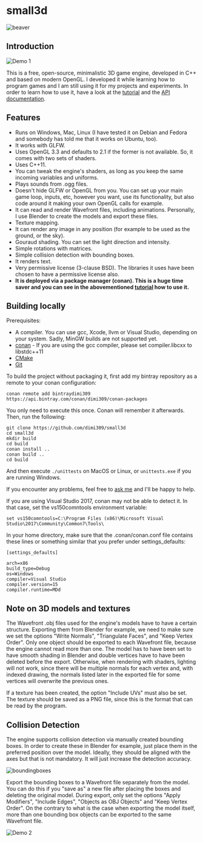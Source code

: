 small3d
=======

![beaver](https://cloud.githubusercontent.com/assets/875167/20235630/4f653bc4-a897-11e6-97cc-d6d009fe527c.png)

Introduction
------------

![Demo 1](https://cloud.githubusercontent.com/assets/875167/18656425/4781b3d0-7ef1-11e6-83de-e412d5840fec.gif)

This is a free, open-source, minimalistic 3D game engine, developed in C++ and based on modern OpenGL. I developed it while learning how to program games and I am still using it for my projects and experiments. In order to learn how to use it, have a look at the [tutorial](https://github.com/dimi309/small3d-tutorial) and the [API documentation](http://dimi309.github.io/small3d/).

Features
--------

- Runs on Windows, Mac, Linux (I have tested it on Debian and Fedora and somebody has told me that it works on Ubuntu, too).
- It works with GLFW.
- Uses OpenGL 3.3 and defaults to 2.1 if the former is not available. So, it comes with two sets of shaders.
- Uses C++11.
- You can tweak the engine's shaders, as long as you keep the same incoming variables and uniforms.
- Plays sounds from .ogg files.
- Doesn't hide GLFW or OpenGL from you. You can set up your main game loop, inputs, etc, however you want, use its functionality, but also code around it making your own OpenGL calls for example.
- It can read and render Wavefront files, including animations. Personally, I use Blender to create the models and export these files.
- Texture mapping.
- It can render any image in any position (for example to be used as the ground, or the sky).
- Gouraud shading. You can set the light direction and intensity.
- Simple rotations with matrices.
- Simple collision detection with bounding boxes.
- It renders text.
- Very permissive license (3-clause BSD). The libraries it uses have been chosen to have a permissive license also.
- **It is deployed via a package manager (conan). This is a huge time saver and you can see in the abovementioned [tutorial](https://github.com/dimi309/small3d-tutorial) how to use it.**

Building locally
----------------

Prerequisites:

- A compiler. You can use gcc, Xcode, llvm or Visual Studio, depending on your system. Sadly, MinGW builds are not supported yet.
- [conan](https://github.com/conan-io/conan) - If you are using the gcc compiler, please set compiler.libcxx to libstdc++11
- [CMake](https://cmake.org/)
- [Git](https://git-scm.com/)

To build the project without packaging it, first add my bintray repository as a remote to your conan configuration:

	conan remote add bintraydimi309 https://api.bintray.com/conan/dimi309/conan-packages

You only need to execute this once. Conan will remember it afterwards. Then, run the following:

	git clone https://github.com/dimi309/small3d
	cd small3d
	mkdir build
	cd build
	conan install ..
	conan build ..
	cd build
	
And then execute `./unittests` on MacOS or Linux, or `unittests.exe` if you are running Windows.

If you encounter any problems, feel free to [ask me](https://github.com/dimi309/volcanique/issues) and I'll be happy to help.

If you are using Visual Studio 2017, conan may not be able to detect it. In that case, set the vs150comntools environment variable:
	
	set vs150comntools=C:\Program Files (x86)\Microsoft Visual Studio\2017\Community\Common7\Tools\

In your home directory, make sure that the .conan/conan.conf file contains these lines or something similar that you prefer under settings_defaults:

	[settings_defaults]

	arch=x86
	build_type=Debug
	os=Windows
	compiler=Visual Studio
	compiler.version=15
	compiler.runtime=MDd
	
Note on 3D models and textures
------------------------------

The Wavefront .obj files used for the engine's models have to have a certain structure. Exporting them from Blender for example,  we need to make sure we set the options "Write Normals", "Triangulate Faces", and "Keep Vertex Order". Only one object should be exported to each Wavefront file, because the engine cannot read more than one. The model has to have been set to have smooth shading in Blender and double vertices have to have been deleted before the export. Otherwise, when rendering with shaders, lighting will not work, since there will be multiple normals for each vertex and, with indexed drawing, the normals listed later in the exported file for some vertices will overwrite the previous ones.

If a texture has been created, the option "Include UVs" must also be set. The texture should be saved as a PNG file, since this is the format that can be read by the program.

Collision Detection
-------------------

The engine supports collision detection via manually created bounding boxes. In order to create these in Blender for example, just place them in the preferred position over the model. Ideally, they should be aligned with the axes but that is not mandatory. It will just increase the detection accuracy.

![boundingboxes](https://cloud.githubusercontent.com/assets/875167/19620357/2e03f446-987c-11e6-8517-dfed5ebd885e.png)

Export the bounding boxes to a Wavefront file separately from the model. You can do this if you "save as" a new file after placing the boxes and deleting the original model. During export, only set the options "Apply Modifiers", "Include Edges", "Objects as OBJ Objects" and "Keep Vertex Order". On the contrary to what is the case when exporting the model itself, more than one bounding box objects can be exported to the same Wavefront file.

![Demo 2](https://cloud.githubusercontent.com/assets/875167/18656844/0dc828a0-7ef5-11e6-884b-706369d682f6.gif)

